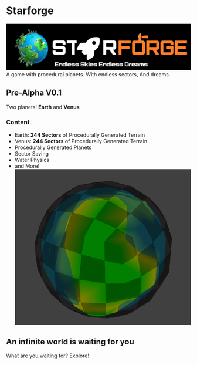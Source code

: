 # Starforge
![Header](heading.png)
A game with procedural planets. With endless sectors, And dreams.

## Pre-Alpha V0.1
Two planets! **Earth** and **Venus**

### Content
- Earth: **244 Sectors** of Procedurally Generated Terrain
- Venus: **244 Sectors** of Procedurally Generated Terrain
- Procedurally Generated Planets
- Sector Saving
- Water Physics
- and More!
![img_1.png](img_1.png)

## An infinite world is waiting for you
What are you waiting for? Explore!
